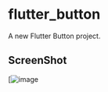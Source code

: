 # flutter_button

A new Flutter Button project.

## ScreenShot

[![image](https://user-images.githubusercontent.com/58179608/152764758-234ef060-0728-4911-92f5-5a7e65ee5eed.png)

